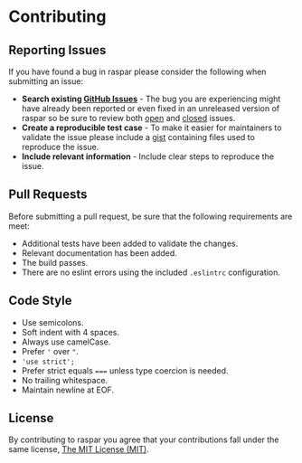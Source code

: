 # Contributing

## Reporting Issues

If you have found a bug in raspar please consider the following when submitting an issue:

- **Search existing [GitHub Issues](https://github.com/neogeek/raspar/issues)** - The bug you are experiencing might have already been reported or even fixed in an unreleased version of raspar so be sure to review both [open](https://github.com/neogeek/raspar/issues?state=open) and [closed](https://github.com/neogeek/raspar/issues?state=closed) issues.
- **Create a reproducible test case** - To make it easier for maintainers to validate the issue please include a [gist](https://gist.github.com/) containing files used to reproduce the issue.
- **Include relevant information** - Include clear steps to reproduce the issue.

## Pull Requests

Before submitting a pull request, be sure that the following requirements are meet:

- Additional tests have been added to validate the changes.
- Relevant documentation has been added.
- The build passes.
- There are no eslint errors using the included `.eslintrc` configuration.

## Code Style

- Use semicolons.
- Soft indent with 4 spaces.
- Always use camelCase.
- Prefer `'` over `"`.
- `'use strict';`
- Prefer strict equals `===` unless type coercion is needed.
- No trailing whitespace.
- Maintain newline at EOF.

## License

By contributing to raspar you agree that your contributions fall under the same license, [The MIT License (MIT)](LICENSE).
